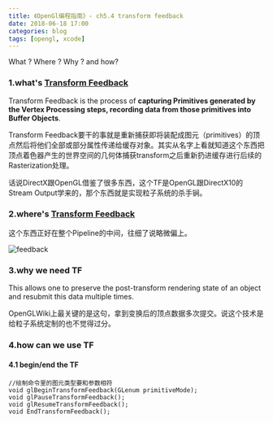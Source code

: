 ```yaml
---
title: 《OpenGl编程指南》- ch5.4 transform feedback
date: 2018-06-18 17:00
categories: blog
tags: [opengl, xcode]
---
```


What ? Where ? Why ? and how?

### 1.what's [Transform Feedback](https://www.khronos.org/opengl/wiki/Transform_Feedback)

Transform Feedback is the process of **capturing Primitives generated by the Vertex Processing steps, recording data from those primitives into Buffer Objects**. 

Transform Feedback要干的事就是重新捕获即将装配成图元（primitives）的顶点然后将他们全部或部分属性传递给缓存对象。其实从名字上看就知道这个东西把顶点着色器产生的世界空间的几何体捕获transform之后重新扔进缓存进行后续的Rasterization处理。

话说DirectX跟OpenGL借鉴了很多东西，这个TF是OpenGL跟DirectX10的Stream Output学来的，那个东西就是实现粒子系统的杀手锏。

### 2.where's [Transform Feedback](http://www.seas.upenn.edu/~pcozzi/OpenGLInsights/OpenGL44PipelineMap.pdf)

这个东西正好在整个Pipeline的中间，往细了说略微偏上。

![feedback](../assert/in-pose/2018-06-30-opengl-feedback.png)

### 3.why we need TF

This allows one to preserve the post-transform rendering state of an object and resubmit this data multiple times.

OpenGLWiki上最关键的是这句，拿到变换后的顶点数据多次提交。说这个技术是给粒子系统定制的也不觉得过分。

### 4.how can we use TF

#### 4.1 begin/end the TF

    //绘制命令里的图元类型要和参数相符
    void glBeginTransformFeedback(GLenum primitiveMode);
    void glPauseTransformFeedback();
    void glResumeTransformFeedback();
    void EndTransformFeedback();